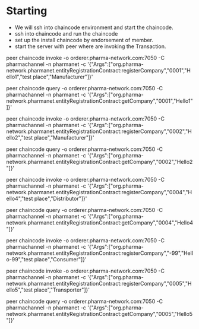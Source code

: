 # Starting

- We will ssh into chaincode environment and start the chaincode.
- ssh into chaincode and run the chaincode
- set up the install chaincode by endorsement of member.
- start the server with peer where are invoking the Transaction.

peer chaincode invoke -o orderer.pharma-network.com:7050 -C pharmachannel -n pharmanet -c '{"Args":["org.pharma-network.pharmanet.entityRegistrationContract:registerCompany","0001","Hello1","test place","Manufacturer"]}'

peer chaincode query -o orderer.pharma-network.com:7050 -C pharmachannel -n pharmanet -c '{"Args":["org.pharma-network.pharmanet.entityRegistrationContract:getCompany","0001","Hello1"]}'

peer chaincode invoke -o orderer.pharma-network.com:7050 -C pharmachannel -n pharmanet -c '{"Args":["org.pharma-network.pharmanet.entityRegistrationContract:registerCompany","0002","Hello2","test place","Manufacturer"]}'

peer chaincode query -o orderer.pharma-network.com:7050 -C pharmachannel -n pharmanet -c '{"Args":["org.pharma-network.pharmanet.entityRegistrationContract:getCompany","0002","Hello2"]}'

peer chaincode invoke -o orderer.pharma-network.com:7050 -C pharmachannel -n pharmanet -c '{"Args":["org.pharma-network.pharmanet.entityRegistrationContract:registerCompany","0004","Hello4","test place","Distributor"]}'

peer chaincode query -o orderer.pharma-network.com:7050 -C pharmachannel -n pharmanet -c '{"Args":["org.pharma-network.pharmanet.entityRegistrationContract:getCompany","0004","Hello4"]}'

peer chaincode invoke -o orderer.pharma-network.com:7050 -C pharmachannel -n pharmanet -c '{"Args":["org.pharma-network.pharmanet.entityRegistrationContract:registerCompany","-99","Hello-99","test place","Consumer"]}'

peer chaincode invoke -o orderer.pharma-network.com:7050 -C pharmachannel -n pharmanet -c '{"Args":["org.pharma-network.pharmanet.entityRegistrationContract:registerCompany","0005","Hello5","test place","Transporter"]}'

peer chaincode query -o orderer.pharma-network.com:7050 -C pharmachannel -n pharmanet -c '{"Args":["org.pharma-network.pharmanet.entityRegistrationContract:getCompany","0005","Hello5"]}'
